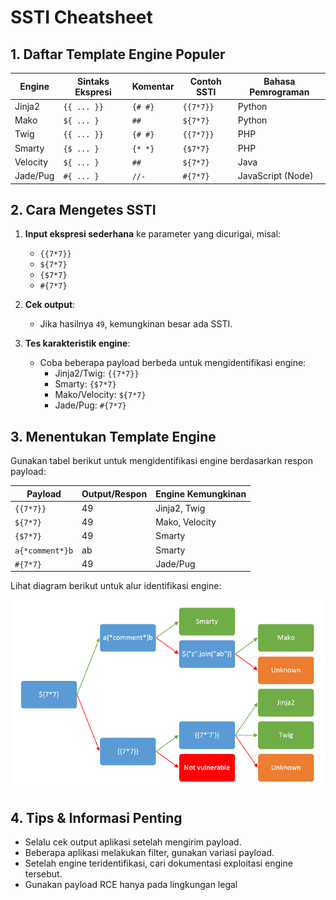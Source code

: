 # SSTI Cheatsheet

## 1. Daftar Template Engine Populer

| Engine   | Sintaks Ekspresi | Komentar | Contoh SSTI | Bahasa Pemrograman |
| -------- | ---------------- | -------- | ----------- | ------------------ |
| Jinja2   | `{{ ... }}`      | `{# #}`  | `{{7*7}}`   | Python             |
| Mako     | `${ ... }`       | `##`     | `${7*7}`    | Python             |
| Twig     | `{{ ... }}`      | `{# #}`  | `{{7*7}}`   | PHP                |
| Smarty   | `{$ ... }`       | `{* *}`  | `{$7*7}`    | PHP                |
| Velocity | `${ ... }`       | `##`     | `${7*7}`    | Java               |
| Jade/Pug | `#{ ... }`       | `//-`    | `#{7*7}`    | JavaScript (Node)  |

## 2. Cara Mengetes SSTI

1. **Input ekspresi sederhana** ke parameter yang dicurigai, misal:

   - `{{7*7}}`
   - `${7*7}`
   - `{$7*7}`
   - `#{7*7}`

2. **Cek output**:

   - Jika hasilnya `49`, kemungkinan besar ada SSTI.

3. **Tes karakteristik engine**:

   - Coba beberapa payload berbeda untuk mengidentifikasi engine:
     - Jinja2/Twig: `{{7*7}}`
     - Smarty: `{$7*7}`
     - Mako/Velocity: `${7*7}`
     - Jade/Pug: `#{7*7}`

## 3. Menentukan Template Engine

Gunakan tabel berikut untuk mengidentifikasi engine berdasarkan respon payload:

| Payload         | Output/Respon | Engine Kemungkinan |
| --------------- | ------------- | ------------------ |
| `{{7*7}}`       | 49            | Jinja2, Twig       |
| `${7*7}`        | 49            | Mako, Velocity     |
| `{$7*7}`        | 49            | Smarty             |
| `a{*comment*}b` | ab            | Smarty             |
| `#{7*7}`        | 49            | Jade/Pug           |

Lihat diagram berikut untuk alur identifikasi engine:

![SSTI Engine Identification](./images/ssi-tree.png)

## 4. Tips & Informasi Penting

- Selalu cek output aplikasi setelah mengirim payload.
- Beberapa aplikasi melakukan filter, gunakan variasi payload.
- Setelah engine teridentifikasi, cari dokumentasi exploitasi engine tersebut.
- Gunakan payload RCE hanya pada lingkungan legal
